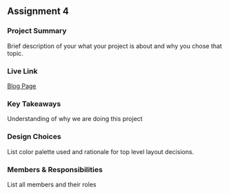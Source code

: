 ## Assignment 4

### Project Summary

Brief description of your what your project is about and why you chose that topic.

### Live Link

[Blog Page](https://{username}.github.io/{reponame}/homework-2)  

### Key Takeaways

Understanding of why we are doing this project

### Design Choices 

List color palette used and rationale for top level layout decisions.

### Members & Responsibilities

List all members and their roles